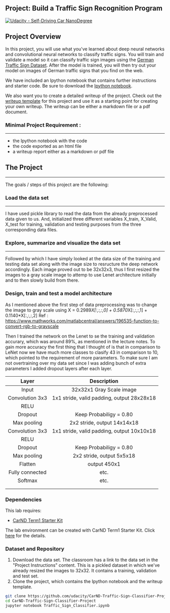 ## Project: Build a Traffic Sign Recognition Program
[![Udacity - Self-Driving Car NanoDegree](https://s3.amazonaws.com/udacity-sdc/github/shield-carnd.svg)](http://www.udacity.com/drive)

Project Overview
---
In this project, you will use what you've learned about deep neural networks and convolutional neural networks to classify traffic signs. You will train and validate a model so it can classify traffic sign images using the [German Traffic Sign Dataset](http://benchmark.ini.rub.de/?section=gtsrb&subsection=dataset). After the model is trained, you will then try out your model on images of German traffic signs that you find on the web.

We have included an Ipython notebook that contains further instructions 
and starter code. Be sure to download the [Ipython notebook](https://github.com/udacity/CarND-Traffic-Sign-Classifier-Project/blob/master/Traffic_Sign_Classifier.ipynb). 

We also want you to create a detailed writeup of the project. Check out the [writeup template](https://github.com/udacity/CarND-Traffic-Sign-Classifier-Project/blob/master/writeup_template.md) for this project and use it as a starting point for creating your own writeup. The writeup can be either a markdown file or a pdf document.

### Minimal Project Requirement : 
---
* the Ipython notebook with the code
* the code exported as an html file
* a writeup report either as a markdown or pdf file 

## The Project
---
The goals / steps of this project are the following:
### Load the data set
---
I have used pickle library to read the data from the already preprocessed data given to us. And, initialized three different variables X_train, X_Valid, X_test for training, validation and testing purposes from the three corresponding data files.

### Explore, summarize and visualize the data set
---
Followed by which I have simply looked at the data size of the training and testing data set along with the image size to resructure the deep network accordingly. Each image proved out to be 32x32x3, thus I first resized the images to a gray scale image to attemp to use Lenet architecture initially and to then slowly build from there.

### Design, train and test a model architecture
As I mentioned above the first step of data preprocessing was to change the image to gray scale using 
X = 0.2989*X[:,:,:,0] + 0.5870*X[:,:,:,1] + 0.1140*X[:,:,:,2]
Ref : https://www.mathworks.com/matlabcentral/answers/196535-function-to-convert-rgb-to-grayscale

Then I trained the network on the Lenet to se the training and validation accurary, which was around 89%, as mentioned in the lecture notes. To gain more accuracy the first thing that I thought of is that in comparison to LeNet now we have much more classes to clasify 43 in comparison to 10, which pointed to the requirement of more parameters. To make sure I am not overtraining over my data set since I was adding bunch of extra parameters I added dropout layers after each layer.

| Layer         		|     Description	        					| 
|:---------------------:|:---------------------------------------------:| 
| Input         		| 32x32x1 Gray Scale image   							| 
| Convolution 3x3     	| 1x1 stride, valid padding, output 28x28x18 	|
| RELU					|												|
| Dropout	      	| Keep Probabiligy = 0.80 				|
| Max pooling	      	| 2x2 stride,  output 14x14x18 				|
| Convolution 3x3	    | 1x1 stride, valid padding, output 10x10x18 	|
| RELU					|												|
| Dropout	      	| Keep Probabiligy = 0.80 				|
| Max pooling	      	| 2x2 stride,  output 5x5x18 				|
| Flatten             | output 450x1  |
| Fully connected		| etc.        									|
| Softmax				| etc.        									|
|						|												|
|						|												|

### Dependencies
This lab requires:

* [CarND Term1 Starter Kit](https://github.com/udacity/CarND-Term1-Starter-Kit)

The lab environment can be created with CarND Term1 Starter Kit. Click [here](https://github.com/udacity/CarND-Term1-Starter-Kit/blob/master/README.md) for the details.

### Dataset and Repository

1. Download the data set. The classroom has a link to the data set in the "Project Instructions" content. This is a pickled dataset in which we've already resized the images to 32x32. It contains a training, validation and test set.
2. Clone the project, which contains the Ipython notebook and the writeup template.
```sh
git clone https://github.com/udacity/CarND-Traffic-Sign-Classifier-Project
cd CarND-Traffic-Sign-Classifier-Project
jupyter notebook Traffic_Sign_Classifier.ipynb
```

